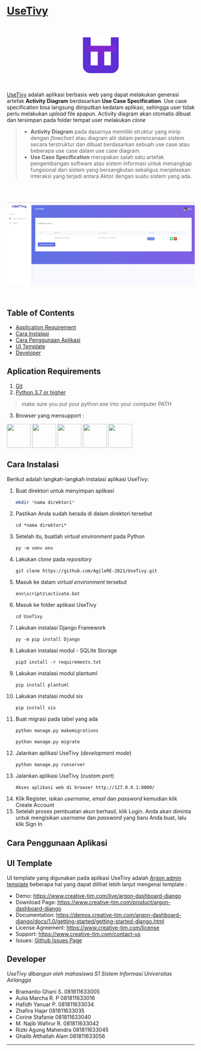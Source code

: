 
# [UseTivy](https://github.com/AgileRE-2021/UseTivy) 
<br />
<p align="center">
<img src="https://github.com/AgileRE-2021/UseTivy/blob/master/core/static/assets/img/brand/logo_small.png" width="100" height="100">
</p>
<br />


[UseTivy](https://github.com/AgileRE-2021/UseTivy) adalah aplikasi berbasis web yang dapat melakukan generasi artefak **Activity Diagram** berdasarkan **Use Case Specification**. Use case specification bisa langsung diinputkan kedalam aplikasi, sehingga user tidak perlu melakukan *upload* file apapun. Activity diagram akan otomatis dibuat dan tersimpan pada folder tempat user melakukan *clone*
>- **Activity Diagram** pada dasarnya memiliki struktur yang mirip dengan *flowchart* atau diagram alir dalam perencanaan sistem secara terstruktur dan dibuat berdasarkan sebuah use case atau beberapa use case dalam use case diagram.
>- **Use Case Specification** merupakan salah satu artefak pengembangan software atau sistem informasi untuk menangkap fungsional dari sistem yang bersangkutan sekaligus menjelaskan interaksi yang terjadi antara Aktor dengan suatu sistem yang ada.

<br />
<br />

![UseTify Dashboard Page.](https://github.com/AgileRE-2021/UseTivy/blob/master/contoh_1.png)

<br />

## Table of Contents

* [Application Requirement](#aplication-requirements)
* [Cara Instalasi](#cara-instalasi)
* [Cara Penggunaan Aplikasi](#cara-penggunaan-aplikasi)
* [UI Template](#ui-template)
* [Developer](#developer)

## Aplication Requirements
1. [Git](https://git-scm.com/downloads)
2. [Python 3.7 or higher](https://www.python.org/downloads/)
>make sure you put your python.exe into your computer PATH 
3. Browser yang mensupport :

<img src="https://s3.amazonaws.com/creativetim_bucket/github/browser/chrome.png" width="64" height="64"> <img src="https://s3.amazonaws.com/creativetim_bucket/github/browser/firefox.png" width="64" height="64"> <img src="https://s3.amazonaws.com/creativetim_bucket/github/browser/edge.png" width="64" height="64"> <img src="https://s3.amazonaws.com/creativetim_bucket/github/browser/safari.png" width="64" height="64"> <img src="https://s3.amazonaws.com/creativetim_bucket/github/browser/opera.png" width="64" height="64">

##  Cara Instalasi

Berikut adalah langkah-langkah instalasi aplikasi UseTivy:

1. Buat direktori untuk menyimpan aplikasi
   ```sh
   mkdir *nama direktori*  
   ```
2. Pastikan Anda sudah berada di dalam direktori tersebut
   ```
   cd *nama direktori*  
   ```
3. Setelah itu, buatlah _virtual environment_ pada Python 
   ```
   py -m venv env  
   ```
4. Lakukan _clone_ pada _repository_    
   ```
   git clone https://github.com/AgileRE-2021/UseTivy.git  
   ```
5. Masuk ke dalam _virtual environment_ tersebut 
   ```
   env\scripts\activate.bat  
   ```
6. Masuk ke folder aplikasi UseTivy 
   ```
   cd UseTivy  
   ```
7. Lakukan instalasi Django Framework 
   ```
   py -m pip install Django  
   ```
8. Lakukan instalasi modul - SQLite Storage 
    ```
    pip3 install -r requirements.txt  
    ```
9. Lakukan instalasi modul plantuml
    ```
    pip install plantuml  
    ```
10. Lakukan instalasi modul six
    ```
    pip install six  
    ```
11. Buat migrasi pada tabel yang ada
    ```
    python manage.py makemigrations  
    ```
    ```
    python manage.py migrate  
    ```
12. Jalankan aplikasi UseTivy (_development mode_)
    ```
    python manage.py runserver  
    ```
13. Jalankan aplikasi UseTivy (_custom port_)
    ```
    Akses aplikasi web di browser http://127.0.0.1:8000/
    ```
14. Klik Register, isikan _username_, _email_ dan _password_ kemudian klik Create Account
15.	Setelah proses pembuatan akun berhasil, klik Login. Anda akan diminta untuk mengisikan _username_ dan _password_ yang baru Anda buat, lalu klik Sign In

## Cara Penggunaan Aplikasi


## UI Template
UI template yang digunakan pada aplikasi UseTivy adalah [Argon admin template](https://github.com/creativetimofficial/argon-dashboard-django)
beberapa hal yang dapat dilihat lebih lanjut mengenai template : 
- Demo: <https://www.creative-tim.com/live/argon-dashboard-django>
- Download Page: <https://www.creative-tim.com/product/argon-dashboard-django>
- Documentation: <https://demos.creative-tim.com/argon-dashboard-django/docs/1.0/getting-started/getting-started-django.html>
- License Agreement: <https://www.creative-tim.com/license>
- Support: <https://www.creative-tim.com/contact-us>
- Issues: [Github Issues Page](https://github.com/creativetimofficial/argon-dashboard-django/issues)

## Developer
*UseTivy dibangun oleh mahasiswa S1 Sistem Informasi Universitas Airlangga*
- Bramantio Ghani S.	081811633005
- Aulia Marcha R. P	081811633016
- Hafidh Yanuar P.	081811633034
- Zhafira Hajar	081811633035
- Corine Stafanie	081811633040
- M. Najib Wafirur R.	081811633042
- Rizki Agung Mahendra	081811633045
- Ghalib Atthallah Alam	081811633056

---
